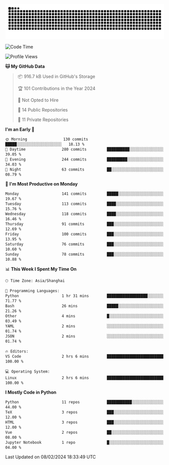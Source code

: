 ![](https://raw.githubusercontent.com/BorisYang326/BorisYang326/output/github-contribution-grid-snake-dark.svg)

<!--START_SECTION:waka-->
![Code Time](http://img.shields.io/badge/Code%20Time-30%20hrs%2038%20mins-blue)

![Profile Views](http://img.shields.io/badge/Profile%20Views-0-blue)

**🐱 My GitHub Data** 

> 📦 916.7 kB Used in GitHub's Storage 
 > 
> 🏆 101 Contributions in the Year 2024
 > 
> 🚫 Not Opted to Hire
 > 
> 📜 14 Public Repositories 
 > 
> 🔑 11 Private Repositories 
 > 
**I'm an Early 🐤** 

```text
🌞 Morning                130 commits         █████░░░░░░░░░░░░░░░░░░░░   18.13 % 
🌆 Daytime                280 commits         ██████████░░░░░░░░░░░░░░░   39.05 % 
🌃 Evening                244 commits         █████████░░░░░░░░░░░░░░░░   34.03 % 
🌙 Night                  63 commits          ██░░░░░░░░░░░░░░░░░░░░░░░   08.79 % 
```
📅 **I'm Most Productive on Monday** 

```text
Monday                   141 commits         █████░░░░░░░░░░░░░░░░░░░░   19.67 % 
Tuesday                  113 commits         ████░░░░░░░░░░░░░░░░░░░░░   15.76 % 
Wednesday                118 commits         ████░░░░░░░░░░░░░░░░░░░░░   16.46 % 
Thursday                 91 commits          ███░░░░░░░░░░░░░░░░░░░░░░   12.69 % 
Friday                   100 commits         ███░░░░░░░░░░░░░░░░░░░░░░   13.95 % 
Saturday                 76 commits          ███░░░░░░░░░░░░░░░░░░░░░░   10.60 % 
Sunday                   78 commits          ███░░░░░░░░░░░░░░░░░░░░░░   10.88 % 
```


📊 **This Week I Spent My Time On** 

```text
🕑︎ Time Zone: Asia/Shanghai

💬 Programming Languages: 
Python                   1 hr 31 mins        ██████████████████░░░░░░░   71.77 % 
Bash                     26 mins             █████░░░░░░░░░░░░░░░░░░░░   21.26 % 
Other                    4 mins              █░░░░░░░░░░░░░░░░░░░░░░░░   03.49 % 
YAML                     2 mins              ░░░░░░░░░░░░░░░░░░░░░░░░░   01.74 % 
JSON                     2 mins              ░░░░░░░░░░░░░░░░░░░░░░░░░   01.74 % 

🔥 Editors: 
VS Code                  2 hrs 6 mins        █████████████████████████   100.00 % 

💻 Operating System: 
Linux                    2 hrs 6 mins        █████████████████████████   100.00 % 
```

**I Mostly Code in Python** 

```text
Python                   11 repos            ███████████░░░░░░░░░░░░░░   44.00 % 
TeX                      3 repos             ███░░░░░░░░░░░░░░░░░░░░░░   12.00 % 
HTML                     3 repos             ███░░░░░░░░░░░░░░░░░░░░░░   12.00 % 
Vue                      2 repos             ██░░░░░░░░░░░░░░░░░░░░░░░   08.00 % 
Jupyter Notebook         1 repo              █░░░░░░░░░░░░░░░░░░░░░░░░   04.00 % 
```




 Last Updated on 08/02/2024 18:33:49 UTC
<!--END_SECTION:waka-->

